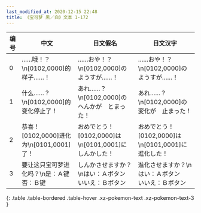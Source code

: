 ```yaml
---
last_modified_at: 2020-12-15 22:48
title: 《宝可梦 黑／白》文本 1-172
---
```

| 编号 | 中文 | 日文假名 | 日文汉字 |
| ---- | ---- | ---- | --- |
| 0 | ……哦！？\n[0102,0000]的样子……！ | ……おや！？\n[0102,0000]の　ようすが……！ | ……おや！？\n[0102,0000]の　ようすが……！ |
| 1 | 什么……？\n[0102,0000]的变化停止了！ | あれ……？\n[0102,0000]の　へんかが　とまった！ | あれ……？\n[0102,0000]の　変化が　止まった！ |
| 2 | 恭喜！[0102,0000]进化为\n[0101,0001]了！ | おめでとう！　[0102,0000]は\n[0101,0001]に　しんかした！ | おめでとう！　[0102,0000]は\n[0101,0001]に　進化した！ |
| 3 | 要让这只宝可梦进化吗？\n是：Ａ键  否：Ｂ键 | しんかさせますか？\nはい：Ａボタン　いいえ：Ｂボタン | 進化させますか？\nはい：Ａボタン　いいえ：Ｂボタン |
{: .table .table-bordered .table-hover .xz-pokemon-text .xz-pokemon-text-3 }